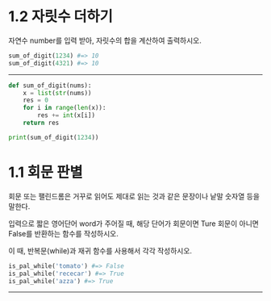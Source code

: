 # 1.2 자릿수 더하기

자연수 number를 입력 받아, 자릿수의 합을 계산하여 출력하시오.

```python
sum_of_digit(1234) #=> 10
sum_of_digit(4321) #=> 10
```

---

```python
def sum_of_digit(nums):
    x = list(str(nums))
    res = 0
    for i in range(len(x)):
        res += int(x[i])
    return res

print(sum_of_digit(1234))
```





# 1.1 회문 판별

회문 또는 팰린드롬은 거꾸로 읽어도 제대로 읽는 것과 같은 문장이나 낱말 숫자열 등을 말한다.

입력으로 짧은 영어단어 word가 주어질 때, 해당 단어가 회문이면 Ture 회문이 아니면 False를 반환하는 함수를 작성하시오.

이 때, 반복문(while)과 재귀 함수를 사용해서 각각 작성하시오.

```python
is_pal_while('tomato') #=> False
is_pal_while('rececar') #=> True
is_pal_while('azza') #=> True
```

----

```python
```

